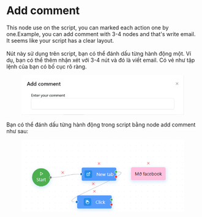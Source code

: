 # Add comment

This node use on the script, you can marked each action one by one.Example, you can add comment with 3-4 nodes and that's write email. It seems like your script has a clear layout.\
\
Nút này sử dụng trên script, bạn có thể đánh dấu từng hành động một. Ví dụ, bạn có thể thêm nhận xét với 3-4 nút và đó là viết email. Có vẻ như tập lệnh của bạn có bố cục rõ ràng.

<figure><img src="../../.gitbook/assets/image (8) (1) (1) (1) (1) (1) (1).png" alt=""><figcaption></figcaption></figure>

Bạn có thể đánh dấu từng hành động trong script bằng node add comment như sau:

<figure><img src="../../.gitbook/assets/image (4) (1) (1) (1) (1) (1) (1) (1) (1) (1).png" alt=""><figcaption></figcaption></figure>

